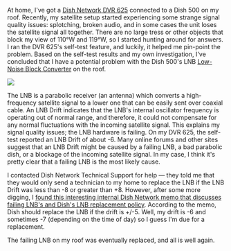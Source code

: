 At home, I've got a [Dish Network DVR 625](http://reviews.cnet.com/digital-video-recorders-dvrs/dish-network-dp625/4505-6474_7-31467761.html) connected to a Dish 500 on my roof.  Recently, my satellite setup started experiencing some strange signal quality issues: splotching, broken audio, and in some cases the unit loses the satellite signal all together.  There are no large tress or other objects that block my view of 110°W and 119°W, so I started hunting around for answers.  I ran the DVR 625's self-test feature, and luckily, it helped me pin-point the problem.  Based on the self-test results and my own investigation, I've concluded that I have a potential problem with the Dish 500's LNB [Low-Noise Block Converter](http://en.wikipedia.org/wiki/Low-noise_block_converter) on the roof.

<img src="https://raw.githubusercontent.com/markkolich/blog/master/content/static/entries/dish-network-lnb-drift-detected-dvr-625/lnb-drift-screenshot.jpg">

The LNB is a parabolic receiver (an antenna) which converts a high-frequency satellite signal to a lower one that can be easily sent over coaxial cable.  An LNB Drift indicates that the LNB's internal oscillator frequency is operating out of normal range, and therefore, it could not compensate for any normal fluctuations with the incoming satellite signal.  This explains my signal quality issues; the LNB hardware is failing.  On my DVR 625, the self-test reported an LNB Drift of about -6.  Many online forums and other sites suggest that an LNB Drift might be caused by a failing LNB, a bad parabolic dish, or a blockage of the incoming satellite signal.  In my case, I think it's pretty clear that a failing LNB is the most likely cause.

I contacted Dish Network Technical Support for help &mdash; they told me that they would only send a technician to my home to replace the LNB if the LNB Drift was less than -8 or greater than +8.  However, after some more digging, I [found this interesting internal Dish Network memo that discusses failing LNB's and Dish's LNB replacement policy](static/entries/dish-network-lnb-drift-detected-dvr-625/lnb-drift-dish-statement.pdf).  According to the memo, Dish should replace the LNB if the drift is +/-5.  Well, my drift is -6 and sometimes -7 (depending on the time of day) so I guess I'm due for a replacement.

The failing LNB on my roof was eventually replaced, and all is well again.